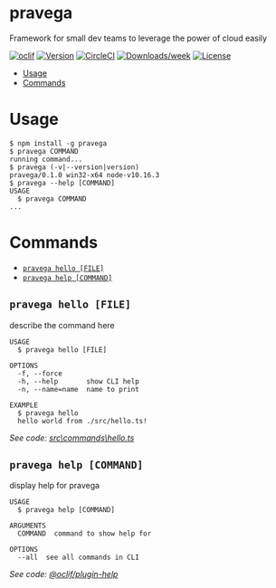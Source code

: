 pravega
=======

Framework for small dev teams to leverage the power of cloud easily

[![oclif](https://img.shields.io/badge/cli-oclif-brightgreen.svg)](https://oclif.io)
[![Version](https://img.shields.io/npm/v/pravega.svg)](https://npmjs.org/package/pravega)
[![CircleCI](https://circleci.com/gh/NixLord/pravega/tree/master.svg?style=shield)](https://circleci.com/gh/NixLord/pravega/tree/master)
[![Downloads/week](https://img.shields.io/npm/dw/pravega.svg)](https://npmjs.org/package/pravega)
[![License](https://img.shields.io/npm/l/pravega.svg)](https://github.com/NixLord/pravega/blob/master/package.json)

<!-- toc -->
* [Usage](#usage)
* [Commands](#commands)
<!-- tocstop -->
# Usage
<!-- usage -->
```sh-session
$ npm install -g pravega
$ pravega COMMAND
running command...
$ pravega (-v|--version|version)
pravega/0.1.0 win32-x64 node-v10.16.3
$ pravega --help [COMMAND]
USAGE
  $ pravega COMMAND
...
```
<!-- usagestop -->
# Commands
<!-- commands -->
* [`pravega hello [FILE]`](#pravega-hello-file)
* [`pravega help [COMMAND]`](#pravega-help-command)

## `pravega hello [FILE]`

describe the command here

```
USAGE
  $ pravega hello [FILE]

OPTIONS
  -f, --force
  -h, --help       show CLI help
  -n, --name=name  name to print

EXAMPLE
  $ pravega hello
  hello world from ./src/hello.ts!
```

_See code: [src\commands\hello.ts](https://github.com/NixLord/pravega/blob/v0.1.0/src\commands\hello.ts)_

## `pravega help [COMMAND]`

display help for pravega

```
USAGE
  $ pravega help [COMMAND]

ARGUMENTS
  COMMAND  command to show help for

OPTIONS
  --all  see all commands in CLI
```

_See code: [@oclif/plugin-help](https://github.com/oclif/plugin-help/blob/v2.2.1/src\commands\help.ts)_
<!-- commandsstop -->

